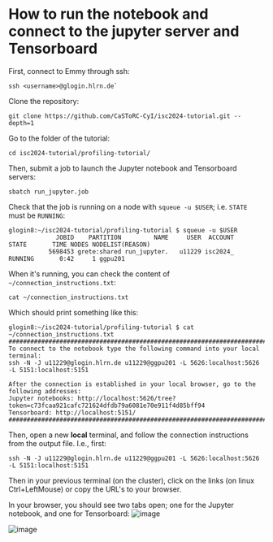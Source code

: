 # How to run the notebook and connect to the jupyter server and Tensorboard
First, connect to Emmy through ssh:
```
ssh <username>@glogin.hlrn.de`
```
Clone the repository: 
```
git clone https://github.com/CaSToRC-CyI/isc2024-tutorial.git --depth=1
```
Go to the folder of the tutorial:
```
cd isc2024-tutorial/profiling-tutorial/
```
Then, submit a job to launch the Jupyter notebook and Tensorboard servers:  
```
sbatch run_jupyter.job
```

Check that the job is running on a node with `squeue -u $USER`; i.e. `STATE` must be `RUNNING`:
```
glogin8:~/isc2024-tutorial/profiling-tutorial $ squeue -u $USER
             JOBID    PARTITION         NAME     USER  ACCOUNT     STATE       TIME NODES NODELIST(REASON)
           5698453 grete:shared run_jupyter.   u11229 isc2024_   RUNNING       0:42     1 ggpu201
```
When it's running, you can check the content of `~/connection_instructions.txt`:
```
cat ~/connection_instructions.txt
```
Which should print something like this:
```
glogin8:~/isc2024-tutorial/profiling-tutorial $ cat ~/connection_instructions.txt 
##################################################################################################
To connect to the notebook type the following command into your local terminal:
ssh -N -J u11229@glogin.hlrn.de u11229@ggpu201 -L 5626:localhost:5626 -L 5151:localhost:5151

After the connection is established in your local browser, go to the following addresses:
Jupyter notebooks: http://localhost:5626/tree?token=c73fcaa921cafc721624dfdb79a6081e70e911f4d85bff94
Tensorboard: http://localhost:5151/
##################################################################################################
```

Then, open a new **local** terminal, and follow the connection instructions from the output file.
I.e., first:
```
ssh -N -J u11229@glogin.hlrn.de u11229@ggpu201 -L 5626:localhost:5626 -L 5151:localhost:5151
```
Then in your previous terminal (on the cluster), click on the links (on linux Ctrl+LeftMouse) or copy the URL's to your browser.

In your browser, you should see two tabs open; one for the Jupyter notebook, and one for Tensorboard:
![image](https://github.com/CaSToRC-CyI/isc2024-tutorial/assets/5969044/96d6b396-2d08-45b8-84ed-a5ccfb737b38)

![image](https://github.com/CaSToRC-CyI/isc2024-tutorial/assets/5969044/8c0d7814-284b-4611-866f-854cee7be740)

